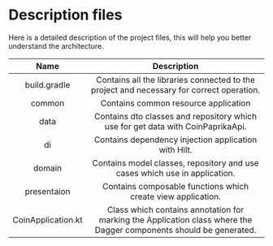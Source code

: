 # Description files

Here is a detailed description of the project files, this will help you better understand the architecture.

Name            | Description
:-------------------------:|:-------------------------:
build.gradle  |  Contains all the libraries connected to the project and necessary for correct operation.
common  |  Contains common resource application
data | Contains dto classes and repository which use for get data with CoinPaprikaApi.
di | Contains dependency injection application with Hilt.
domain | Contains model classes, repository and use cases which use in application.
presentaion | Contains composable functions which create view application.
CoinApplication.kt | Class which contains annotation for marking the Application class where the Dagger components should be generated.